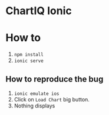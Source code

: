 ChartIQ Ionic
=========

# How to

1. `npm install`
2. `ionic serve`

## How to reproduce the bug

1. `ionic emulate ios`
2. Click on `Load Chart` big button.
3. Nothing displays